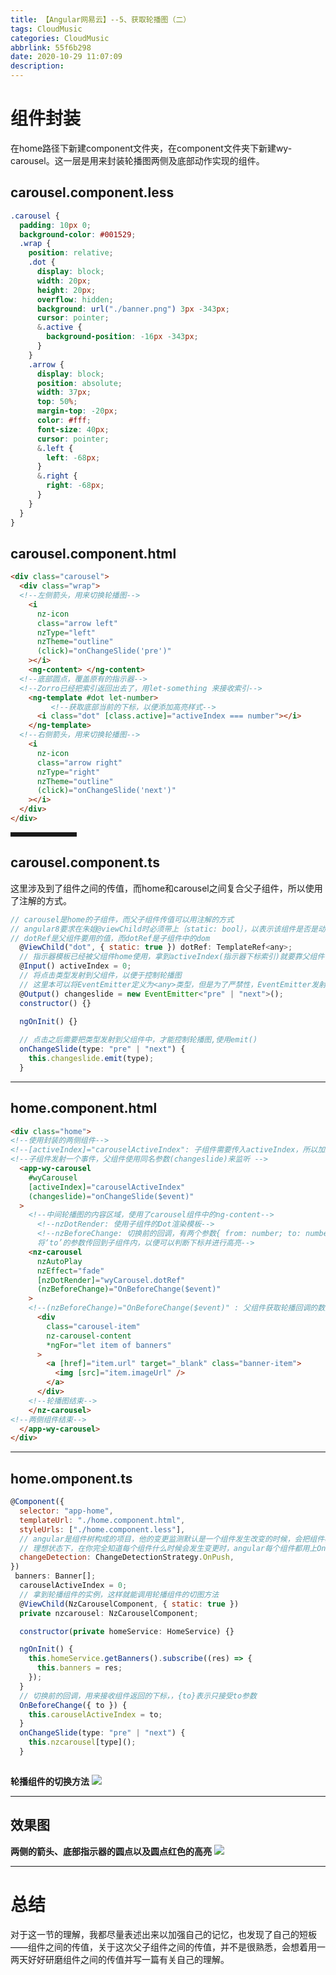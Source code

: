 ```yaml
---
title: 【Angular网易云】--5、获取轮播图（二）
tags: CloudMusic
categories: CloudMusic
abbrlink: 55f6b298
date: 2020-10-29 11:07:09
description:
---
```



# 组件封装
在home路径下新建component文件夹，在component文件夹下新建wy-carousel。这一层是用来封装轮播图两侧及底部动作实现的组件。
<!--more-->
## carousel.component.less
```css
.carousel {
  padding: 10px 0;
  background-color: #001529;
  .wrap {
    position: relative;
    .dot {
      display: block;
      width: 20px;
      height: 20px;
      overflow: hidden;
      background: url("./banner.png") 3px -343px;
      cursor: pointer;
      &.active {
        background-position: -16px -343px;
      }
    }
    .arrow {
      display: block;
      position: absolute;
      width: 37px;
      top: 50%;
      margin-top: -20px;
      color: #fff;
      font-size: 40px;
      cursor: pointer;
      &.left {
        left: -68px;
      }
      &.right {
        right: -68px;
      }
    }
  }
}

```
## carousel.component.html
```html
<div class="carousel">
  <div class="wrap">
  <!--左侧箭头，用来切换轮播图-->
    <i
      nz-icon
      class="arrow left"
      nzType="left"
      nzTheme="outline"
      (click)="onChangeSlide('pre')"
    ></i> 
    <ng-content> </ng-content>
  <!--底部圆点，覆盖原有的指示器-->
  <!--Zorro已经把索引返回出去了，用let-something 来接收索引-->
    <ng-template #dot let-number>
 		 <!--获取底部当前的下标，以便添加高亮样式-->
      <i class="dot" [class.active]="activeIndex === number"></i>
    </ng-template>
  <!--右侧箭头，用来切换轮播图-->
    <i
      nz-icon
      class="arrow right"
      nzType="right"
      nzTheme="outline"
      (click)="onChangeSlide('next')"
    ></i>
  </div>
</div>

```

<hr style=" border:solid; width:100px; height:1px;" color=#000000 size=1">

##  carousel.component.ts
这里涉及到了组件之间的传值，而home和carousel之间复合父子组件，所以使用了注解的方式。
```javascript
// carousel是home的子组件，而父子组件传值可以用注解的方式
// angular8要求在朱姐@viewChild时必须带上｛static: bool｝，以表示该组件是否是动态的
// dotRef是父组件要用的值，而dotRef是子组件中的dom
  @ViewChild("dot", { static: true }) dotRef: TemplateRef<any>;
  // 指示器模板已经被父组件home使用，拿到activeIndex(指示器下标索引)就要靠父组件传值，所以使用@input（）
  @Input() activeIndex = 0;
  // 将点击类型发射到父组件，以便于控制轮播图
  // 这里本可以将EventEmitter定义为<any>类型，但是为了严禁性，EventEmitter发射的类型只能是<"pre" | "next">
  @Output() changeslide = new EventEmitter<"pre" | "next">();
  constructor() {}

  ngOnInit() {}
  
  // 点击之后需要把类型发射到父组件中，才能控制轮播图,使用emit()
  onChangeSlide(type: "pre" | "next") {
    this.changeslide.emit(type);
  }
```
****

## home.component.html
```html
<div class="home">
<!--使用封装的两侧组件-->
<!--[activeIndex]="carouselActiveIndex": 子组件需要传入activeIndex，所以加上[]，而carouselActiveIndex表示当前父组件拿到的下标索引返回值，父子传值的方式-->
<!--子组件发射一个事件，父组件使用同名参数(changeslide)来监听	-->
  <app-wy-carousel
    #wyCarousel
    [activeIndex]="carouselActiveIndex"
    (changeslide)="onChangeSlide($event)"
  >
	<!--中间轮播图的内容区域，使用了carousel组件中的ng-content-->
      <!--nzDotRender: 使用子组件的Dot渲染模板-->
      <!--nzBeforeChange: 切换前的回调，有两个参数{ from: number; to: number }，
      将‘to’的参数传回到子组件内，以便可以判断下标并进行高亮-->
    <nz-carousel
      nzAutoPlay
      nzEffect="fade"
      [nzDotRender]="wyCarousel.dotRef"  
      (nzBeforeChange)="OnBeforeChange($event)" 
    >
    <!--(nzBeforeChange)="OnBeforeChange($event)" : 父组件获取轮播回调的数据-->
      <div
        class="carousel-item"
        nz-carousel-content
        *ngFor="let item of banners"
      >
        <a [href]="item.url" target="_blank" class="banner-item">
          <img [src]="item.imageUrl" />
        </a>
      </div>
	<!--轮播图结束-->
    </nz-carousel>
<!--两侧组件结束-->
  </app-wy-carousel>
</div>

```
****
## home.omponent.ts

```javascript
@Component({
  selector: "app-home",
  templateUrl: "./home.component.html",
  styleUrls: ["./home.component.less"],
  // angular是组件树构成的项目，他的变更监测默认是一个组件发生改变的时候，会把组件树上关联的子组件和父组件全部变更监测一遍，检测有无变化。OnPush策略只会在input()输入属性发生变化之后才会变更监测，否则其他组件发生变化的时候不影响到他的输入属性，那他就不会变更监测，有利于提升性能
  // 理想状态下，在你完全知道每个组件什么时候会发生变更时，angular每个组件都用上OnPush策略会提升不少的性能
  changeDetection: ChangeDetectionStrategy.OnPush,
})
 banners: Banner[];
  carouselActiveIndex = 0;
  // 拿到轮播组件的实例，这样就能调用轮播组件的切图方法
  @ViewChild(NzCarouselComponent, { static: true })
  private nzcarousel: NzCarouselComponent;

  constructor(private homeService: HomeService) {}

  ngOnInit() {
    this.homeService.getBanners().subscribe((res) => {
      this.banners = res;
    });
  }
  // 切换前的回调，用来接收组件返回的下标，，{to}表示只接受to参数
  OnBeforeChange({ to }) {
    this.carouselActiveIndex = to;
  }
  onChangeSlide(type: "pre" | "next") {
    this.nzcarousel[type]();
  }
 
```
**轮播组件的切换方法**
![](https://img-blog.csdnimg.cn/2020092123044958.png#pic_center)
****
## 效果图
**两侧的箭头、底部指示器的圆点以及圆点红色的高亮**
![](https://img-blog.csdnimg.cn/20200921232745318.png?x-oss-process=image/watermark,type_ZmFuZ3poZW5naGVpdGk,shadow_10,text_aHR0cHM6Ly9ibG9nLmNzZG4ubmV0L3N1bmdvb2RsdWNrNjY2,size_16,color_FFFFFF,t_70#pic_center)

****
# 总结
对于这一节的理解，我都尽量表述出来以加强自己的记忆，也发现了自己的短板——组件之间的传值，关于这次父子组件之间的传值，并不是很熟悉，会想着用一两天好好研磨组件之间的传值并写一篇有关自己的理解。